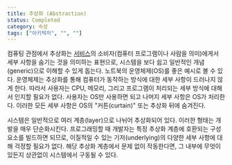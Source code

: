 ```yaml
---
title: 추상화 (Abstraction)
status: Completed
category: 속성
tags: ["아키텍처", "", ""]
---
```


컴퓨팅 관점에서 추상화는 [서비스](/ko/service/)의
소비자(컴퓨터 프로그램이나 사람을 의미)에게서
세부 사항을 숨기는 것을 의미하는 표현으로,
시스템을 보다 쉽고 일반적인 개념(generic)으로 이해할 수 있게 돕는다.
노트북의 운영체제(OS)를 좋은 예시로 볼 수 있다.
운영체제는 추상화를 통해 컴퓨터가 동작하는 방식에 대한 세부 사항이 드러나지 않게 한다.
따라서 사용자는 CPU, 메모리, 그리고 프로그램이 처리되는 세부 방식에 대해서 인지할 필요가 없다.
사용자는 OS만 사용하면 되고 나머지 세부 사항은 OS가 처리한다.
이러한 모든 세부 사항은 OS의 "커튼(curtain)" 또는 추상화 뒤에 숨겨진다.

시스템은 일반적으로 여러 계층(layer)으로 나뉘어 추상화되어 있다.
이러한 형태는 개발을 매우 단순화시킨다.
프로그래밍할 때 개발자는 특정 추상화 계층에 호환되는 구성 요소를 빌드하면 되므로,
이질적일 수 있는 기저(underlying)의 다양한 세부 사항에 대해 걱정할 필요가 없다.
해당 추상화 계층에서 문제 없이 작동한다면, 그 내부에 무엇이 있든지 상관없이
시스템에서 구동될 수 있다.
